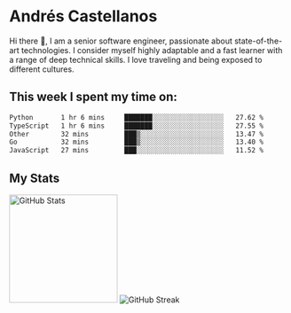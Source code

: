 # Andrés Castellanos

Hi there 👋, I am a senior software engineer, passionate about state-of-the-art technologies. I consider myself highly adaptable and a fast learner with a range of deep technical skills. I love traveling and being exposed to different cultures.

## This week I spent my time on:

<!--START_SECTION:waka-->

```txt
Python       1 hr 6 mins     ███████░░░░░░░░░░░░░░░░░░   27.62 %
TypeScript   1 hr 6 mins     ███████░░░░░░░░░░░░░░░░░░   27.55 %
Other        32 mins         ███▒░░░░░░░░░░░░░░░░░░░░░   13.47 %
Go           32 mins         ███▒░░░░░░░░░░░░░░░░░░░░░   13.40 %
JavaScript   27 mins         ███░░░░░░░░░░░░░░░░░░░░░░   11.52 %
```

<!--END_SECTION:waka-->

## My Stats

<img height="195" src="https://github-readme-stats.vercel.app/api?username=andrescv&show_icons=true&theme=onedark&hide_border=true&card_width=495" alt="GitHub Stats" />

<img src="https://streak-stats.demolab.com?user=andrescv&theme=one-dark-pro&hide_border=true" alt="GitHub Streak" />
